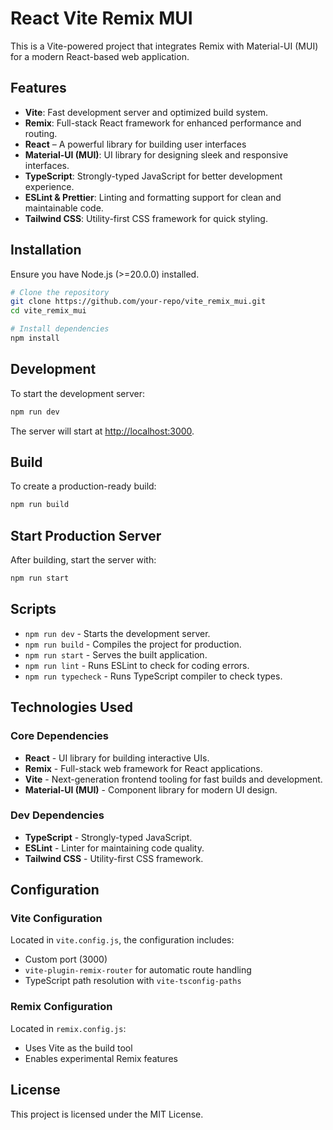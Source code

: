 # React Vite Remix MUI

This is a Vite-powered project that integrates Remix with Material-UI (MUI) for a modern React-based web application.

## Features

- **Vite**: Fast development server and optimized build system.
- **Remix**: Full-stack React framework for enhanced performance and routing.
- **React** – A powerful library for building user interfaces
- **Material-UI (MUI)**: UI library for designing sleek and responsive interfaces.
- **TypeScript**: Strongly-typed JavaScript for better development experience.
- **ESLint & Prettier**: Linting and formatting support for clean and maintainable code.
- **Tailwind CSS**: Utility-first CSS framework for quick styling.

## Installation

Ensure you have Node.js (>=20.0.0) installed.

```sh
# Clone the repository
git clone https://github.com/your-repo/vite_remix_mui.git
cd vite_remix_mui

# Install dependencies
npm install
```

## Development

To start the development server:

```sh
npm run dev
```

The server will start at [http://localhost:3000](http://localhost:3000).

## Build

To create a production-ready build:

```sh
npm run build
```

## Start Production Server

After building, start the server with:

```sh
npm run start
```

## Scripts

- `npm run dev` - Starts the development server.
- `npm run build` - Compiles the project for production.
- `npm run start` - Serves the built application.
- `npm run lint` - Runs ESLint to check for coding errors.
- `npm run typecheck` - Runs TypeScript compiler to check types.

## Technologies Used

### Core Dependencies

- **React** - UI library for building interactive UIs.
- **Remix** - Full-stack web framework for React applications.
- **Vite** - Next-generation frontend tooling for fast builds and development.
- **Material-UI (MUI)** - Component library for modern UI design.

### Dev Dependencies

- **TypeScript** - Strongly-typed JavaScript.
- **ESLint** - Linter for maintaining code quality.
- **Tailwind CSS** - Utility-first CSS framework.

## Configuration

### Vite Configuration

Located in `vite.config.js`, the configuration includes:

- Custom port (3000)
- `vite-plugin-remix-router` for automatic route handling
- TypeScript path resolution with `vite-tsconfig-paths`

### Remix Configuration

Located in `remix.config.js`:

- Uses Vite as the build tool
- Enables experimental Remix features

## License

This project is licensed under the MIT License.
